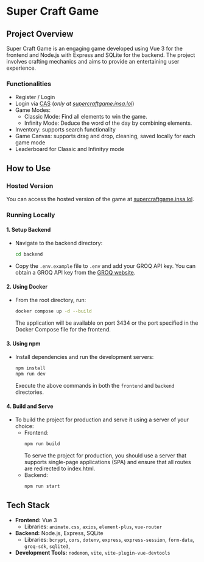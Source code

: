 # Super Craft Game

## Project Overview
Super Craft Game is an engaging game developed using Vue 3 for the frontend and Node.js with Express and SQLite for the backend. The project involves crafting mechanics and aims to provide an entertaining user experience.

### Functionalities

- Register / Login
- Login via [CAS](https://cas.insa-rouen.fr) (*only  at [supercraftgame.insa.lol](https://supercraftgame.insa.lol)*)
- Game Modes:
  - Classic Mode: Find all elements to win the game.
  - Infinity Mode: Deduce the word of the day by combining elements.
- Inventory: supports search functionality
- Game Canvas: supports drag and drop, cleaning, saved locally for each game mode
- Leaderboard for Classic and Infinityy mode

## How to Use

### Hosted Version
You can access the hosted version of the game at [supercraftgame.insa.lol](https://supercraftgame.insa.lol).

### Running Locally

#### 1. Setup Backend
- Navigate to the backend directory:
  ```sh
  cd backend
  ```
- Copy the `.env.example` file to `.env` and add your GROQ API key. You can obtain a GROQ API key from the [GROQ website](https://groq.com).

#### 2. Using Docker
- From the root directory, run:
  ```sh
  docker compose up -d --build
  ```
  The application will be available on port 3434 or the port specified in the Docker Compose file for the frontend.

#### 3. Using npm
- Install dependencies and run the development servers:
  ```sh
  npm install
  npm run dev
  ```
  Execute the above commands in both the `frontend` and `backend` directories.

#### 4. Build and Serve
- To build the project for production and serve it using a server of your choice:
  - Frontend:
    ```sh
    npm run build
    ```
    To serve the project for production, you should use a server that supports single-page applications (SPA) and ensure that all routes are redirected to index.html.
  - Backend:
    ```sh
    npm run start
    ```

## Tech Stack
- **Frontend:** Vue 3
  - Libraries: `animate.css`, `axios`, `element-plus`, `vue-router`
- **Backend:** Node.js, Express, SQLite
  - Libraries: `bcrypt`, `cors`, `dotenv`, `express`, `express-session`, `form-data`, `groq-sdk`, `sqlite3`,
- **Development Tools:** `nodemon`, `vite`, `vite-plugin-vue-devtools`
